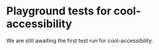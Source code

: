 # Playground tests for cool-accessibility
We are still awaiting the first test run for cool-accessibility.
